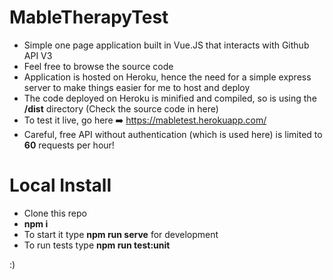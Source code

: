 # MableTherapyTest


* Simple one page application built in Vue.JS that interacts with Github API V3
* Feel free to browse the source code
* Application is hosted on Heroku, hence the need for a simple express server to make things easier for me to host and deploy
* The code deployed on Heroku is minified and compiled, so is using the **/dist** directory (Check the source code in here)
* To test it live, go here ➡️ https://mabletest.herokuapp.com/
* Careful, free API without authentication (which is used here) is limited to **60** requests per hour!

# Local Install

* Clone this repo
* **npm i**
* To start it type **npm run serve** for development
* To run tests type **npm run test:unit**


:)
